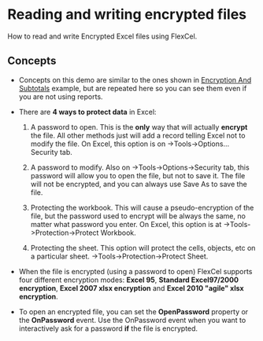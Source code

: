 # Reading and writing encrypted files

How to read and write Encrypted Excel files using FlexCel.

## Concepts

- Concepts on this demo are similar to the ones shown in [Encryption And Subtotals](https://download.tmssoftware.com/flexcel/doc/net/samples/csharp/netframework/reports/encryption-and-subtotals/index.html) example, but are repeated here so you can see them
  even if you are not using reports.

- There are **4 ways to protect data** in Excel:

   1. A password to open. This is the **only** way that will actually
   **encrypt** the file. All other methods just will add a record
   telling Excel not to modify the file. On Excel, this option is on
   -\>Tools-\>Options\... Security tab.

   2. A password to modify. Also on -\>Tools-\>Options-\>Security tab,
   this password will allow you to open the file, but not to save it.
   The file will not be encrypted, and you can always use Save As to
   save the file.
  
   3. Protecting the workbook. This will cause a pseudo-encryption of
   the file, but the password used to encrypt will be always the
   same, no matter what password you enter. On Excel, this option is
   at -\>Tools-\>Protection-\>Protect Workbook.

   4. Protecting the sheet. This option will protect the cells,
   objects, etc on a particular sheet.
   -\>Tools-\>Protection-\>Protect Sheet.

- When the file is encrypted (using a password to open) FlexCel
  supports four different encryption modes: 
  **Excel 95**, **Standard Excel97/2000 encryption**, 
  **Excel 2007 xlsx encryption** and
  **Excel 2010 \"agile\" xlsx encryption**.

- To open an encrypted file, you can set the **OpenPassword** property
  or the **OnPassword** event. Use the OnPassword event when you
  want to interactively ask for a password **if** the file is
  encrypted.
